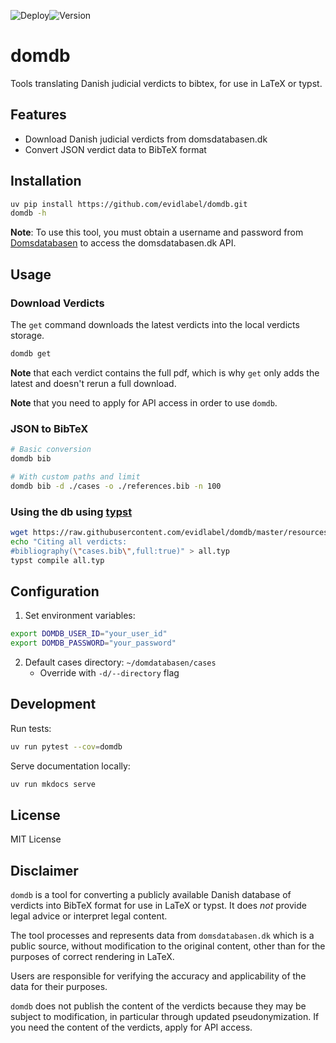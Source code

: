 ![Deploy](https://github.com/evidlabel/domdb/actions/workflows/tests.yml/badge.svg)![Version](https://img.shields.io/github/v/release/evidlabel/domdb)

# domdb

Tools translating Danish judicial verdicts to bibtex, for use in LaTeX or typst.

## Features
- Download Danish judicial verdicts from domsdatabasen.dk
- Convert JSON verdict data to BibTeX format

## Installation

```bash
uv pip install https://github.com/evidlabel/domdb.git
domdb -h
```

**Note**: To use this tool, you must obtain a username and password from [Domsdatabasen](https://domsdatabasen.dk/spoergsmaal-og-svar/api-adgang-til-domsdatabasen/) to access the domsdatabasen.dk API.

## Usage 

### Download Verdicts
The `get` command downloads the latest verdicts into the local verdicts storage. 
```sh
domdb get
```
**Note** that each verdict contains the full pdf, which is why `get` only adds the latest and doesn't rerun a full download. 

**Note** that you need to apply for API access in order to use `domdb`.

### JSON to BibTeX
```sh
# Basic conversion
domdb bib

# With custom paths and limit
domdb bib -d ./cases -o ./references.bib -n 100
```

### Using the db using [typst](https://typst.app/)

```bash
wget https://raw.githubusercontent.com/evidlabel/domdb/master/resources/cases.bib  -O cases.bib
echo "Citing all verdicts:
#bibliography(\"cases.bib\",full:true)" > all.typ
typst compile all.typ
```

## Configuration

1. Set environment variables:
```sh
export DOMDB_USER_ID="your_user_id"
export DOMDB_PASSWORD="your_password"
```

2. Default cases directory: `~/domdatabasen/cases`
    - Override with `-d/--directory` flag

## Development

Run tests:
```sh
uv run pytest --cov=domdb
```

Serve documentation locally:
```sh
uv run mkdocs serve
```


## License
MIT License


## Disclaimer

`domdb` is a tool for converting a publicly available Danish database of verdicts into BibTeX format for use in LaTeX or typst. 
It does *not* provide legal advice or interpret legal content. 

The tool processes and represents data from `domsdatabasen.dk` which is a public source, without modification to the original content, other than for the purposes of correct rendering in LaTeX. 

Users are responsible for verifying the accuracy and applicability of the data for their purposes.

`domdb` does not publish the content of the verdicts because they may be subject to modification, in particular through updated pseudonymization. If you need the content of the verdicts, apply for API access.
